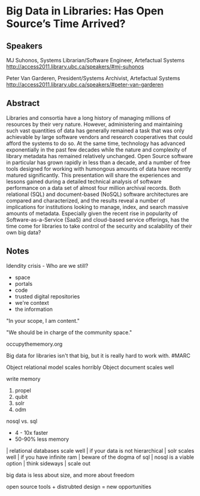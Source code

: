Big Data in Libraries: Has Open Source’s Time Arrived?
======================================================

Speakers
-------
MJ Suhonos, Systems Librarian/Software Engineer, Artefactual Systems
http://access2011.library.ubc.ca/speakers/#mj-suhonos

Peter Van Garderen, President/Systems Archivist, Artefactual Systems
http://access2011.library.ubc.ca/speakers/#peter-van-garderen

Abstract
---------

Libraries and consortia have a long history of managing millions of resources by their very nature. However, administering and maintaining such vast quantities of data has generally remained a task that was only achievable by large software vendors and research cooperatives that could afford the systems to do so. At the same time, technology has advanced exponentially in the past few decades while the nature and complexity of library metadata has remained relatively unchanged. Open Source software in particular has grown rapidly in less than a decade, and a number of free tools designed for working with humongous amounts of data have recently matured significantly. This presentation will share the experiences and lessons gained during a detailed technical analysis of software performance on a data set of almost four million archival records. Both relational (SQL) and document-based (NoSQL) software architectures are compared and characterized, and the results reveal a number of implications for institutions looking to manage, index, and search massive amounts of metadata. Especially given the recent rise in popularity of Software-as-a-Service (SaaS) and cloud-based service offerings, has the time come for libraries to take control of the security and scalability of their own big data?

Notes
-----
Idendity crisis - Who are we still?
* space
* portals
* code
* trusted digital repositories
* we're context
* the information

"In your scope, I am content."

"We should be in charge of the community space."

occupythememory.org

Big data for libraries isn't that big, but it is really hard to work with. #MARC

Object relational model scales horribly
Object document scales well

write memory
1. propel
2. qubit
3. solr
4. odm

nosql vs. sql
* 4 - 10x faster
* 50-90% less memory


| relational databases scale well | if your data is not hierarchical 
| solr scales well | if you have infinite ram 
| beware of the dogma of sql | nosql is a viable option 
| think sideways | scale out

big data is less about size, and more about freedom

open source tools + distrubted design = new opportunities
